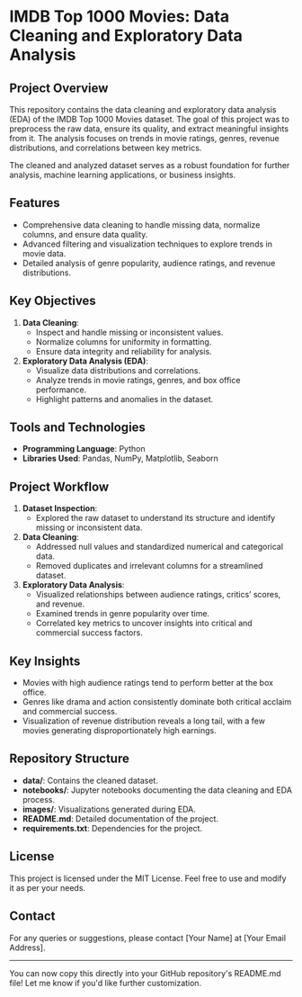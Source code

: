 # IMDB Top 1000 Movies: Data Cleaning and Exploratory Data Analysis  

## Project Overview  
This repository contains the data cleaning and exploratory data analysis (EDA) of the IMDB Top 1000 Movies dataset. The goal of this project was to preprocess the raw data, ensure its quality, and extract meaningful insights from it. The analysis focuses on trends in movie ratings, genres, revenue distributions, and correlations between key metrics.  

The cleaned and analyzed dataset serves as a robust foundation for further analysis, machine learning applications, or business insights.  

## Features  
- Comprehensive data cleaning to handle missing data, normalize columns, and ensure data quality.  
- Advanced filtering and visualization techniques to explore trends in movie data.  
- Detailed analysis of genre popularity, audience ratings, and revenue distributions.  

## Key Objectives  
1. **Data Cleaning**:  
   - Inspect and handle missing or inconsistent values.  
   - Normalize columns for uniformity in formatting.  
   - Ensure data integrity and reliability for analysis.  
2. **Exploratory Data Analysis (EDA)**:  
   - Visualize data distributions and correlations.  
   - Analyze trends in movie ratings, genres, and box office performance.  
   - Highlight patterns and anomalies in the dataset.  

## Tools and Technologies  
- **Programming Language**: Python  
- **Libraries Used**: Pandas, NumPy, Matplotlib, Seaborn  

## Project Workflow  
1. **Dataset Inspection**:  
   - Explored the raw dataset to understand its structure and identify missing or inconsistent data.  
2. **Data Cleaning**:  
   - Addressed null values and standardized numerical and categorical data.  
   - Removed duplicates and irrelevant columns for a streamlined dataset.  
3. **Exploratory Data Analysis**:  
   - Visualized relationships between audience ratings, critics’ scores, and revenue.  
   - Examined trends in genre popularity over time.  
   - Correlated key metrics to uncover insights into critical and commercial success factors.  

## Key Insights  
- Movies with high audience ratings tend to perform better at the box office.  
- Genres like drama and action consistently dominate both critical acclaim and commercial success.  
- Visualization of revenue distribution reveals a long tail, with a few movies generating disproportionately high earnings.  

## Repository Structure  
- **data/**: Contains the cleaned dataset.  
- **notebooks/**: Jupyter notebooks documenting the data cleaning and EDA process.  
- **images/**: Visualizations generated during EDA.  
- **README.md**: Detailed documentation of the project.  
- **requirements.txt**: Dependencies for the project.  

## License  
This project is licensed under the MIT License. Feel free to use and modify it as per your needs.  

## Contact  
For any queries or suggestions, please contact [Your Name] at [Your Email Address].  

--- 

You can now copy this directly into your GitHub repository's README.md file! Let me know if you'd like further customization.
